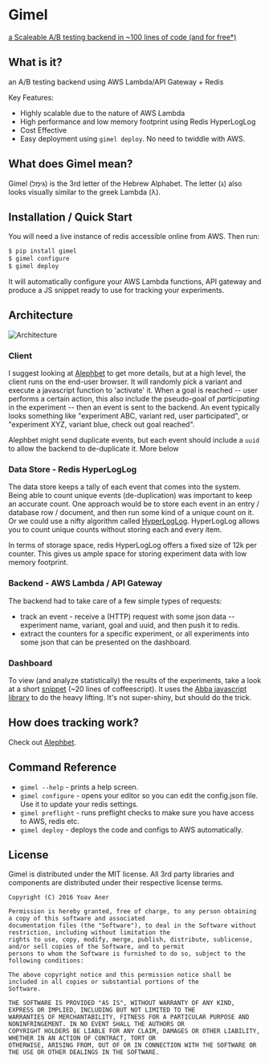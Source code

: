 # Gimel

[a Scaleable A/B testing backend in ~100 lines of code (and for free*)](http://blog.gingerlime.com/2016/a-scaleable-ab-testing-backend-in-100-lines-of-code-and-for-free/)

## What is it?

an A/B testing backend using AWS Lambda/API Gateway + Redis

Key Features:

* Highly scalable due to the nature of AWS Lambda
* High performance and low memory footprint using Redis HyperLogLog
* Cost Effective
* Easy deployment using `gimel deploy`. No need to twiddle with AWS.

## What does Gimel mean?

Gimel (גִּימֵל) is the 3rd letter of the Hebrew Alphabet. The letter (ג) also looks visually similar to the greek Lambda
(λ).

## Installation / Quick Start

You will need a live instance of redis accessible online from AWS. Then run:

```bash
$ pip install gimel
$ gimel configure
$ gimel deploy
```

It will automatically configure your AWS Lambda functions, API gateway and produce a JS snippet ready to use
for tracking your experiments.

## Architecture

![Architecture](https://s3.amazonaws.com/gingerlime-images/gimel-architecture.png "Architecture")

### Client

I suggest looking at [Alephbet](https://github.com/Alephbet/alephbet) to get more details, but at a high level, the client runs on the end-user browser. It will randomly pick a variant and execute a javascript function to 'activate' it. When a goal is reached -- user performs a certain action, this also include the pseudo-goal of *participating* in the experiment -- then an event is sent to the backend. An event typically looks something like "experiment ABC, variant red, user participated", or "experiment XYZ, variant blue, check out goal reached".

Alephbet might send duplicate events, but each event should include a `uuid` to allow the backend to de-duplicate it. More below

### Data Store - Redis HyperLogLog

The data store keeps a tally of each event that comes into the system. Being able to count unique events (de-duplication) was important to keep an accurate count. One approach would be to store each event in an entry / database row / document, and then run some kind of a unique count on it. Or we could use a nifty algorithm called [HyperLogLog](https://en.wikipedia.org/wiki/HyperLogLog). HyperLogLog allows you to count unique counts without storing each and every item.

In terms of storage space, redis HyperLogLog offers a fixed size of 12k per counter. This gives us ample space for storing experiment data with low memory footprint.

### Backend - AWS Lambda / API Gateway

The backend had to take care of a few simple types of requests:

* track an event - receive a (HTTP) request with some json data -- experiment name, variant, goal and uuid, and then push it to redis.
* extract the counters for a specific experiment, or all experiments into some json that can be presented on the dashboard.

### Dashboard

To view (and analyze statistically) the results of the experiments, take a look at a short [snippet](http://codepen.io/anon/pen/OMOevM?editors=001) (~20 lines of coffeescript). It uses the [Abba javascript library](https://github.com/thumbtack/abba) to do the heavy lifting. It's not super-shiny, but should do the trick.

## How does tracking work?

Check out [Alephbet](https://github.com/Alephbet/alephbet).

## Command Reference

* `gimel --help` - prints a help screen.
* `gimel configure` - opens your editor so you can edit the config.json file. Use it to update your redis settings.
* `gimel preflight` - runs preflight checks to make sure you have access to AWS, redis etc.
* `gimel deploy` - deploys the code and configs to AWS automatically.

## License

Gimel is distributed under the MIT license. All 3rd party libraries and components are distributed under their
respective license terms.

```
Copyright (C) 2016 Yoav Aner

Permission is hereby granted, free of charge, to any person obtaining a copy of this software and associated
documentation files (the "Software"), to deal in the Software without restriction, including without limitation the
rights to use, copy, modify, merge, publish, distribute, sublicense, and/or sell copies of the Software, and to permit
persons to whom the Software is furnished to do so, subject to the following conditions:

The above copyright notice and this permission notice shall be included in all copies or substantial portions of the
Software.

THE SOFTWARE IS PROVIDED "AS IS", WITHOUT WARRANTY OF ANY KIND, EXPRESS OR IMPLIED, INCLUDING BUT NOT LIMITED TO THE
WARRANTIES OF MERCHANTABILITY, FITNESS FOR A PARTICULAR PURPOSE AND NONINFRINGEMENT. IN NO EVENT SHALL THE AUTHORS OR
COPYRIGHT HOLDERS BE LIABLE FOR ANY CLAIM, DAMAGES OR OTHER LIABILITY, WHETHER IN AN ACTION OF CONTRACT, TORT OR
OTHERWISE, ARISING FROM, OUT OF OR IN CONNECTION WITH THE SOFTWARE OR THE USE OR OTHER DEALINGS IN THE SOFTWARE.
```
